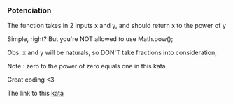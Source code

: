 ### Potenciation

The function takes in 2 inputs x and y, and should return x to the power of y

Simple, right? But you're NOT allowed to use Math.pow();

Obs: x and y will be naturals, so DON'T take fractions into consideration;

Note : zero to the power of zero equals one in this kata

Great coding <3  

The link to this [kata](https://www.codewars.com/kata/potenciation/javascript)
